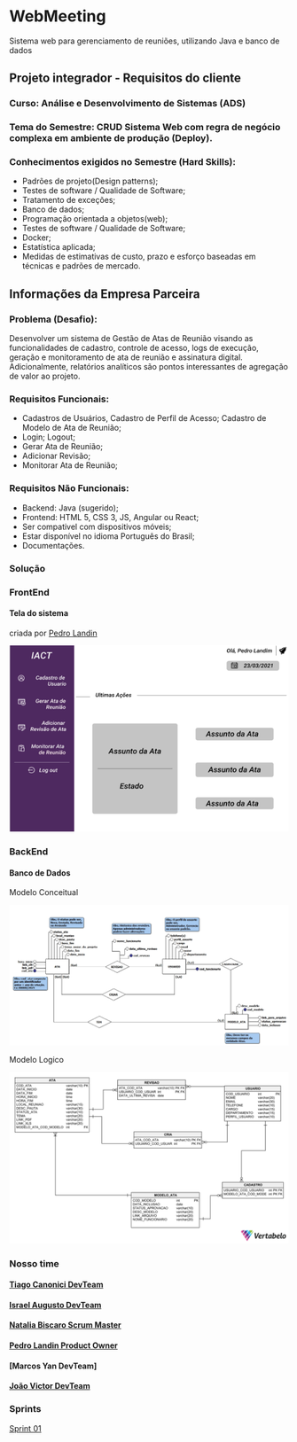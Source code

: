 # WebMeeting
Sistema web para gerenciamento de reuniões, utilizando Java e banco de dados

## Projeto integrador - Requisitos do cliente
### Curso: Análise e Desenvolvimento de Sistemas (ADS)
### Tema do Semestre: CRUD Sistema Web com regra de negócio complexa em ambiente de produção (Deploy).

### Conhecimentos exigidos no Semestre (Hard Skills):
* Padrões de projeto(Design patterns);
* Testes de software / Qualidade de Software;
* Tratamento de exceções;
* Banco de dados;
* Programação orientada a objetos(web);
* Testes de software / Qualidade de Software;
* Docker;
* Estatística aplicada;
* Medidas de estimativas de custo, prazo e esforço baseadas em técnicas e padrões de mercado.


## Informações da Empresa Parceira
### Problema (Desafio):
Desenvolver um sistema de Gestão de Atas de Reunião visando as funcionalidades de cadastro, controle de acesso, logs de execução, geração e monitoramento de ata de reunião e assinatura digital. Adicionalmente, relatórios analíticos são pontos interessantes de agregação de valor ao projeto.

### Requisitos Funcionais:
* Cadastros de Usuários, Cadastro de Perfil de Acesso; Cadastro de Modelo de Ata de Reunião;
* Login; Logout;
* Gerar Ata de Reunião;
* Adicionar Revisão;
* Monitorar Ata de Reunião;

### Requisitos Não Funcionais:
* Backend: Java (sugerido);
* Frontend: HTML 5, CSS 3, JS, Angular ou React;
* Ser compativel com dispositivos móveis;
* Estar disponível no idioma Português do Brasil;
* Documentações.

### Solução

### FrontEnd

#### Tela do sistema 

criada por [Pedro Landin](https://github.com/Pedro-Landin)

![Tela Sistema](https://github.com/IsraelAugusto0110/WebMeeting/blob/Entrega_01/Documenta%C3%A7%C3%A3o/Tela_Sistema.png?raw=true)

### BackEnd

#### Banco de Dados

Modelo Conceitual

![Banco de Dados Conceitual](https://github.com/IsraelAugusto0110/WebMeeting/blob/Entrega_01/Documenta%C3%A7%C3%A3o/BD_Conceitual.jpg?raw=true)

Modelo Logico 

![Banco de Dados logico](https://github.com/IsraelAugusto0110/WebMeeting/blob/Entrega_01/Documenta%C3%A7%C3%A3o/MLR_Sistema-2021-03-26_20-45.png?raw=true)

### Nosso time
#### [Tiago Canonici DevTeam](https://github.com/thiagoCan)
#### [Israel Augusto DevTeam](https://github.com/IsraelAugusto0110)
#### [Natalia Biscaro Scrum Master](https://github.com/NataliaBiscaro)
#### [Pedro Landin Product Owner](https://github.com/Pedro-Landin)
#### [Marcos Yan DevTeam]
#### [João Victor DevTeam](https://github.com/JVMedeiros)

### Sprints
[Sprint 01](https://github.com/IsraelAugusto0110/WebMeeting.git)
